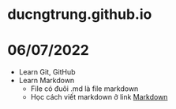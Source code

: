 # ducngtrung.github.io

# 06/07/2022
- Learn Git, GitHub
- Learn Markdown
    - File có đuôi .md là file markdown
    - Học cách viết markdown ở link [Markdown](https://www.markdownguide.org/basic-syntax/)